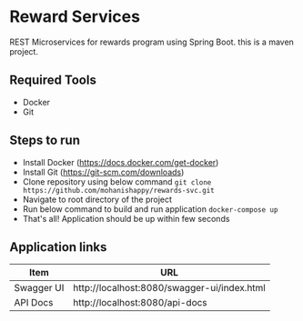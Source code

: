 # Reward Services
REST Microservices for rewards program using Spring Boot. this is a maven project.

## Required Tools

* Docker
* Git

## Steps to run

* Install Docker (https://docs.docker.com/get-docker)
* Install Git (https://git-scm.com/downloads)
* Clone repository using below command
  `git clone https://github.com/mohanishappy/rewards-svc.git`
* Navigate to root directory of the project
* Run below command to build and run application `docker-compose up`
* That's all! Application should be up within few seconds

## Application links

| Item       | URL |
|------------|-----|
| Swagger UI | http://localhost:8080/swagger-ui/index.html |
| API Docs   | http://localhost:8080/api-docs   |
